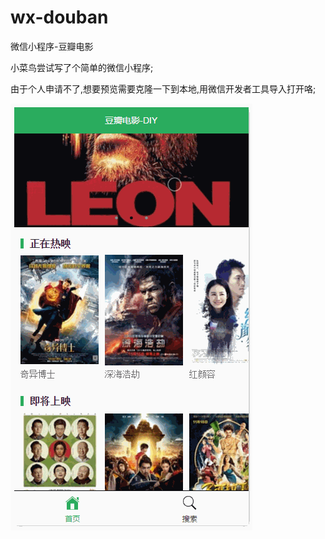 # wx-douban
微信小程序-豆瓣电影

小菜鸟尝试写了个简单的微信小程序;

由于个人申请不了,想要预览需要克隆一下到本地,用微信开发者工具导入打开咯;

![image](https://github.com/xujk-cc/wx-douban/blob/master/wx-douban.gif)


